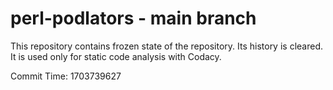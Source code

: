 # perl-podlators - main branch

This repository contains frozen state of the repository.
Its history is cleared. It is used only for static code
analysis with Codacy.

Commit Time: 1703739627